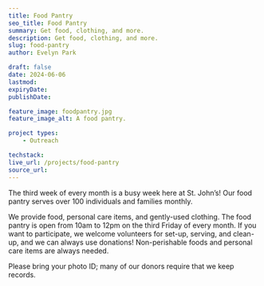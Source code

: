 ```yaml
---
title: Food Pantry
seo_title: Food Pantry
summary: Get food, clothing, and more.
description: Get food, clothing, and more.
slug: food-pantry
author: Evelyn Park

draft: false
date: 2024-06-06
lastmod: 
expiryDate: 
publishDate: 

feature_image: foodpantry.jpg
feature_image_alt: A food pantry.

project types: 
    - Outreach

techstack:
live_url: /projects/food-pantry
source_url:
---
```


The third week of every month is a busy week here at St. John’s! Our food pantry serves over 100 individuals and families monthly.

We provide food, personal care items, and gently-used clothing. The food pantry is open from 10am to 12pm on the third Friday of every month. If you want to participate, we welcome volunteers for set-up, serving, and clean-up, and we can always use donations! Non-perishable foods and personal care items are always needed.

Please bring your photo ID; many of our donors require that we keep records.
